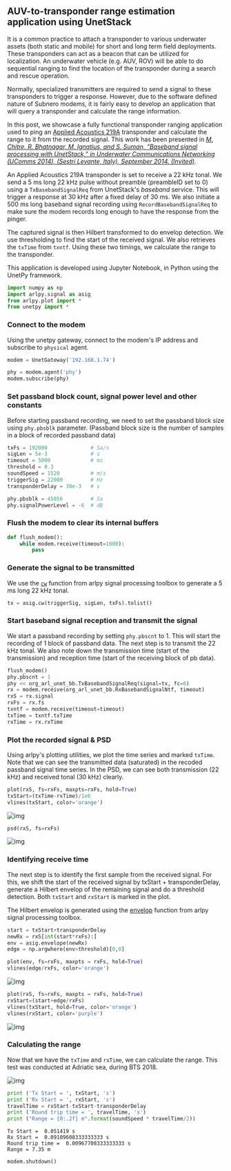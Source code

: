 
## AUV-to-transponder range estimation application using UnetStack

It is a common practice to attach a transponder to various underwater assets (both static and mobile) for short and long term field deployments. These transponders can act as a beacon that can be utilized for localization. An underwater vehicle (e.g. AUV, ROV) will be able to do sequential ranging to find the location of the transponder during a search and rescue operation.

Normally, specialized transmitters are required to send a signal to these transponders to trigger a response. However, due to the software defined nature of Subnero modems, it is fairly easy to develop an application that will query a transponder and calculate the range information.


In this post, we showcase a fully functional transponder ranging application used to ping an [Applied Acoustics 219A](https://www.ashtead-technology.com/rental-equipment/aa-219-micro-beacon/) transponder and calculate the range to it from the recorded signal. This work has been presented in [_M. Chitre, R. Bhatnagar, M. Ignatius, and S. Suman, “Baseband signal processing with UnetStack,” in Underwater Communications Networking (UComms 2014), (Sestri Levante, Italy), September 2014. (Invited)_](http://arl.nus.edu.sg/twiki6/pub/ARL/BibEntries/sdmodem.pdf).

An Applied Acoustics 219A transponder is set to receive a 22 kHz tonal. We send a 5 ms long 22 kHz pulse without preamble (preambleID set to 0) using a `TxBasebandSignalReq` from UnetStack's _baseband_ service. This will trigger a response at 30 kHz after a fixed delay of 30 ms. We also initiate a 500 ms long baseband signal recording using `RecordBasebandSignalReq` to make sure the modem records long enough to have the response from the pinger.

The captured signal is then Hilbert transformed to do envelop detection. We use thresholding to find the start of the received signal. We also retrieves the `txTime` from `txntf`. Using these two timings, we calculate the range to the transponder.

This application is developed using Jupyter Notebook, in Python using the UnetPy framework.


```python
import numpy as np
import arlpy.signal as asig
from arlpy.plot import *
from unetpy import *
```

### Connect to the modem
Using the unetpy gateway, connect to the modem's IP address and subscribe to `physical` agent.


```python
modem = UnetGateway('192.168.1.74')
```


```python
phy = modem.agent('phy')
modem.subscribe(phy)
```

### Set passband block count, signal power level and other constants
Before starting passband recording, we need to set the passband block size using `phy.pbsblk` parameter. (Passband block size is the number of samples in a block of recorded passband data)


```python
txFs = 192000              # Sa/s
sigLen = 5e-3              # s
timeout = 5000             # ms
threshold = 0.3
soundSpeed = 1520          # m/s
triggerSig = 22000         # Hz
transponderDelay = 30e-3   # s

phy.pbsblk = 45056         # Sa
phy.signalPowerLevel = -6  # dB
```

### Flush the modem to clear its internal buffers


```python
def flush_modem():
    while modem.receive(timeout=1000):
        pass
```

### Generate the signal to be transmitted
We use the [`cw`](https://arlpy.readthedocs.io/en/latest/signal.html#arlpy.signal.cw) function from arlpy signal processing toolbox to generate a 5 ms long 22 kHz tonal.


```python
tx = asig.cw(triggerSig, sigLen, txFs).tolist()
```

### Start baseband signal reception and transmit the signal
We start a passband recording by setting `phy.pbscnt` to 1. This will start the recording of 1 block of passband data. The next step is to transmit the 22 kHz tonal. We also note down the transmission time (start of the transmission) and reception time (start of the receiving block of pb data).


```python
flush_modem()
phy.pbscnt = 1
phy << org_arl_unet_bb.TxBasebandSignalReq(signal=tx, fc=0)
rx = modem.receive(org_arl_unet_bb.RxBasebandSignalNtf, timeout)
rxS = rx.signal
rxFs = rx.fs
txntf = modem.receive(timeout=timeout)
txTime = txntf.txTime
rxTime = rx.rxTime
```

### Plot the recorded signal & PSD
Using arlpy's plotting utilities, we plot the time series and marked `txTime`. Note that we can see the transmitted data (saturated) in the recoded passband signal time series. In the PSD, we can see both transmission (22 kHz) and received tonal (30 kHz) clearly.


```python
plot(rxS, fs=rxFs, maxpts=rxFs, hold=True)
txStart=(txTime-rxTime)/1e6
vlines(txStart, color='orange')
```

![img](../assets/img/bokeh_plot_1.png)



```python
psd(rxS, fs=rxFs)
```

![img](../assets/img/bokeh_plot_2.png)



### Identifying receive time
The next step is to identify the first sample from the received signal. For this, we shift the start of the received signal by txStart + transponderDelay, generate a Hilbert envelop of the remaining signal and do a threshold detection. Both `txStart` and `rxStart` is marked in the plot.

The Hilbert envelop is generated using the [envelop](https://arlpy.readthedocs.io/en/latest/signal.html#arlpy.signal.envelope) function from arlpy signal processing toolbox.


```python
start = txStart+transponderDelay
newRx = rxS[int(start*rxFs):]
env = asig.envelope(newRx)
edge = np.argwhere(env>threshold)[0,0]
```


```python
plot(env, fs=rxFs, maxpts = rxFs, hold=True)
vlines(edge/rxFs, color='orange')
```
![img](../assets/img/bokeh_plot_3.png)


```python
plot(rxS, fs=rxFs, maxpts = rxFs, hold=True)
rxStart=(start+edge/rxFs)
vlines(txStart, hold=True, color='orange')
vlines(rxStart, color='purple')
```

![img](../assets/img/bokeh_plot_4.png)
### Calculating the range
Now that we have the `txTime` and `rxTime`, we can calculate the range. This test was conducted at Adriatic sea, during BTS 2018.

![img](../assets/img/testing.jpg)

```python
print ('Tx Start = ', txStart, 's')
print ('Rx Start = ', rxStart, 's')
travelTime = rxStart-txStart-transponderDelay
print ('Round trip time = ', travelTime, 's')
print ("Range = {0:.2f} m".format(soundSpeed * travelTime/2))
```

    Tx Start =  0.051419 s
    Rx Start =  0.09109608333333333 s
    Round trip time =  0.00967708333333333 s
    Range = 7.35 m



```python
modem.shutdown()
```
